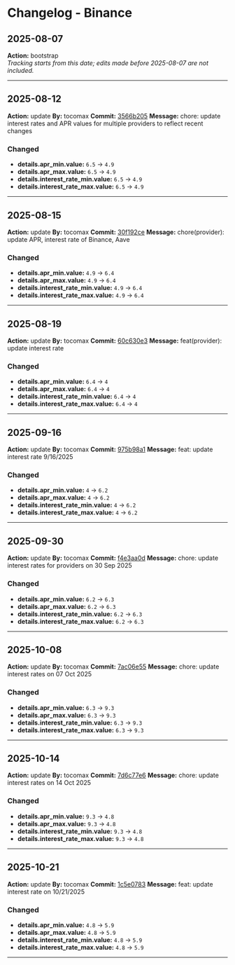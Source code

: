 # Changelog - Binance

## 2025-08-07
**Action:** bootstrap  
*Tracking starts from this date; edits made before 2025-08-07 are not included.*

---
## 2025-08-12
**Action:** update
**By:** tocomax
**Commit:** [3566b205](https://github.com/your-repo/commit/3566b205)
**Message:** chore: update interest rates and APR values for multiple providers to reflect recent changes

### Changed
- **details.apr_min.value:** `6.5` → `4.9`
- **details.apr_max.value:** `6.5` → `4.9`
- **details.interest_rate_min.value:** `6.5` → `4.9`
- **details.interest_rate_max.value:** `6.5` → `4.9`

---
## 2025-08-15
**Action:** update
**By:** tocomax
**Commit:** [30f192ce](https://github.com/your-repo/commit/30f192ce)
**Message:** chore(provider): update APR, interest rate of Binance, Aave

### Changed
- **details.apr_min.value:** `4.9` → `6.4`
- **details.apr_max.value:** `4.9` → `6.4`
- **details.interest_rate_min.value:** `4.9` → `6.4`
- **details.interest_rate_max.value:** `4.9` → `6.4`

---
## 2025-08-19
**Action:** update
**By:** tocomax
**Commit:** [60c630e3](https://github.com/your-repo/commit/60c630e3)
**Message:** feat(provider): update interest rate

### Changed
- **details.apr_min.value:** `6.4` → `4`
- **details.apr_max.value:** `6.4` → `4`
- **details.interest_rate_min.value:** `6.4` → `4`
- **details.interest_rate_max.value:** `6.4` → `4`

---
## 2025-09-16
**Action:** update
**By:** tocomax
**Commit:** [975b98a1](https://github.com/your-repo/commit/975b98a1)
**Message:** feat: update interest rate 9/16/2025

### Changed
- **details.apr_min.value:** `4` → `6.2`
- **details.apr_max.value:** `4` → `6.2`
- **details.interest_rate_min.value:** `4` → `6.2`
- **details.interest_rate_max.value:** `4` → `6.2`

---
## 2025-09-30
**Action:** update
**By:** tocomax
**Commit:** [f4e3aa0d](https://github.com/your-repo/commit/f4e3aa0d)
**Message:** chore: update interest rates for providers on 30 Sep 2025

### Changed
- **details.apr_min.value:** `6.2` → `6.3`
- **details.apr_max.value:** `6.2` → `6.3`
- **details.interest_rate_min.value:** `6.2` → `6.3`
- **details.interest_rate_max.value:** `6.2` → `6.3`

---
## 2025-10-08
**Action:** update
**By:** tocomax
**Commit:** [7ac06e55](https://github.com/your-repo/commit/7ac06e55)
**Message:** chore: update interest rates on 07 Oct 2025

### Changed
- **details.apr_min.value:** `6.3` → `9.3`
- **details.apr_max.value:** `6.3` → `9.3`
- **details.interest_rate_min.value:** `6.3` → `9.3`
- **details.interest_rate_max.value:** `6.3` → `9.3`

---
## 2025-10-14
**Action:** update
**By:** tocomax
**Commit:** [7d6c77e6](https://github.com/your-repo/commit/7d6c77e6)
**Message:** chore: update interest rates on 14 Oct 2025

### Changed
- **details.apr_min.value:** `9.3` → `4.8`
- **details.apr_max.value:** `9.3` → `4.8`
- **details.interest_rate_min.value:** `9.3` → `4.8`
- **details.interest_rate_max.value:** `9.3` → `4.8`

---
## 2025-10-21
**Action:** update
**By:** tocomax
**Commit:** [1c5e0783](https://github.com/your-repo/commit/1c5e0783)
**Message:** feat: update interest rate on 10/21/2025

### Changed
- **details.apr_min.value:** `4.8` → `5.9`
- **details.apr_max.value:** `4.8` → `5.9`
- **details.interest_rate_min.value:** `4.8` → `5.9`
- **details.interest_rate_max.value:** `4.8` → `5.9`

---
